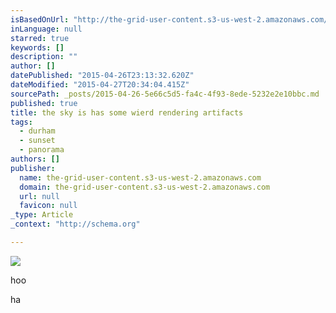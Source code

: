 ```yaml
---
isBasedOnUrl: "http://the-grid-user-content.s3-us-west-2.amazonaws.com/3437e4a8-898f-4dec-aa58-a19d56b3ba57.jpg"
inLanguage: null
starred: true
keywords: []
description: ""
author: []
datePublished: "2015-04-26T23:13:32.620Z"
dateModified: "2015-04-27T20:34:04.415Z"
sourcePath: _posts/2015-04-26-5e66c5d5-fa4c-4f93-8ede-5232e2e10bbc.md
published: true
title: the sky is has some wierd rendering artifacts
tags:
  - durham
  - sunset
  - panorama
authors: []
publisher:
  name: the-grid-user-content.s3-us-west-2.amazonaws.com
  domain: the-grid-user-content.s3-us-west-2.amazonaws.com
  url: null
  favicon: null
_type: Article
_context: "http://schema.org"

---
```

![](http://the-grid-user-content.s3-us-west-2.amazonaws.com/3437e4a8-898f-4dec-aa58-a19d56b3ba57.jpg)

hoo

ha